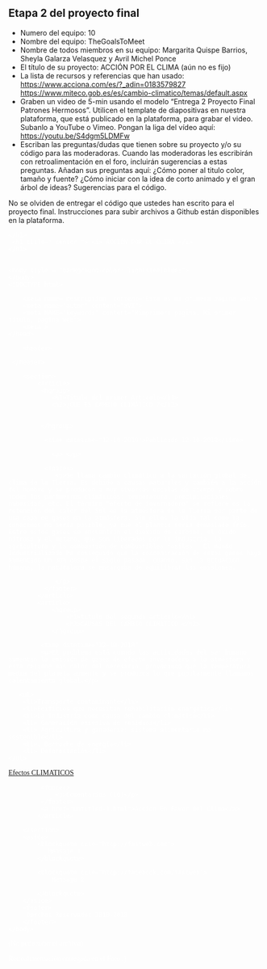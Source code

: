 ## Etapa 2 del proyecto final

- Numero del equipo: 10
- Nombre del equipo: TheGoalsToMeet
- Nombre de todos miembros en su equipo:  Margarita Quispe Barrios, Sheyla Galarza Velasquez y Avril Michel Ponce
- El título de su proyecto: ACCIÓN POR EL CLIMA (aún no es fijo)
- La lista de recursos y referencias que han usado:  https://www.acciona.com/es/?_adin=0183579827  https://www.miteco.gob.es/es/cambio-climatico/temas/default.aspx
- Graben un video de 5-min usando el modelo “Entrega 2 Proyecto Final Patrones Hermosos”. Utilicen el template de diapositivas en nuestra plataforma, que está publicado en la plataforma, para grabar el video. Subanlo a YouTube o Vimeo. Pongan la liga del vídeo aquí: https://youtu.be/S4dgm5LDMFw
- Escriban las preguntas/dudas que tienen sobre su proyecto y/o su código para las moderadoras. Cuando las moderadoras les escribirán con retroalimentación en el foro, incluirán sugerencias a estas preguntas. Añadan sus preguntas aquí: ¿Cómo poner al titulo color, tamaño y fuente?   ¿Cómo iniciar con la idea de corto animado y el gran árbol de ideas?  Sugerencias para el código.

No se olviden de entregar el código que ustedes han escrito para el proyecto final. Instrucciones para subir archivos a Github están disponibles en la plataforma.
<html>

</head>
<body>
<font color="White" face = "Verdana">

    </h1>
     <h1 title=" center "> <i> ACCIÓN POR EL CLIMA </i>
    </h1>


    <body style = "background-color: lightsteelblue;">
    </body>
    <!DOCTYPE html>
<html lang="es">
    <head>
        <link href="styles/patrones-hermosos.css" rel="stylesheet" type="text/css">
        <meta charset="ute-8">
    
        <meta name="description" content="Esta es mi primera pagina web">  
        <meta name="autor" content="aVI">
        <meta NAME="keywords" content="Mimprimera pagina, Mi primer titulo, pagina web">
        <meta >
    </head>

        <header>
       
     </header>
<nav>
      

        <section>
            <article>
             <hgroup>
                <h1>Titulo del primer Articulo</h1>
                <h2>¿QUE ES CAMBIO CLIMÁTICO ?</h2>
                    
               
             </hgroup>   
              
              <time datetime="12-10-2018">Publicado 12-10-2018</time>
              
                <p> </p>
                  
              <footer>
                 <p>Se llama cambio climático a la variación global del clima de la Tierra. Es debido a causas naturales y también a la acción del hombre y se producen a muy diversas escalas de tiempo y sobre todos los parámetros climáticos: temperatura, precipitaciones, nubosidad, etc. El término "efecto de invernadero" se refiere es la retención del calor del Sol en la atmósfera de la Tierra por parte de una capa de gases en la atmósfera. Sin ellos la vida tal como la conocemos no sería posible, ya que el planeta sería demasiado frío.  Entre estos gases se encuentran el dióxido de carbono, el óxido nitroso y el metano, que son liberados por la industria, la agricultura y la combustión de combustibles fósiles.  El mundo industrializado ha conseguido que la concentración de estos gases haya aumentado un 30% desde el siglo pasado, cuando, sin la actuación humana, la naturaleza se encargaba de equilibrar las emisiones.
                     
                 </p> 
              </footer>
            </article>
            <article>
                <hgroup>
                    <h1>titulo del segundo articulo</h1>
                    <h2>CAUSAS DEL CAMBIO CLIMATICO </h2>
                </hgroup>
             
             <time datetime="12-10-2018"
             <p>El problema está cuando las actividades del ser humano aumentan la emisión de gases de efecto invernadero a la atmósfera y ésta retiene más calor del necesario, provocando que la temperatura media del planeta aumente y se produzca lo que popularmente llamamos calentamiento global.</p>
             
       <ul>
        <li>Transporte contaminante</li>
        <li>Edificios que necesitan rehabilitación energética</li>
        <li>La industria como causa del cambio climático</li>
        <li> Generación excesiva de residuos</li>
        <li> Agricultura y ganadería: sistema alimentario no sostenible</li>
        <li>. Derroche de energía</li>
        <li> Deforestación</li>
    </ul>
</nav>
<a href="HOLAAA.html">Efectos CLIMATICOS</a>
            
             <footer>
                 <p>Comentarios (10)</p>
             </footer>
             <a href="Untitled-1.html">Accion En Favor Del Clima</a>
            </article>

        </section>
        <aside>
            <blockquote cite="http://fastweb.com">
               Mensaje 1
            </blockquote>

            <blockquote cite="http://facebook.com/fastweb">
                Mensaje 2

            </blockquote>
        </aside>
        <footer>
         Derchos Reservados 2010-2018   
        </footer>
    </body>
      
(No pude subir el archivo)


Retroalimentación entregada en el Foro :)
